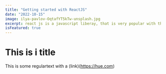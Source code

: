 ```yaml
---
title: "Getting started with ReactJS"
date: "2022-10-15"
image: ilya-pavlov-OqtafYT5kTw-unsplash.jpg
excerpt: react js is a javascript liberay, that is very popular with the frontend world and it's making creating i web apps very easy
isFeatured: true
---
```


# This is i title

This is some regulartext with a (link)(https://hue.com)
